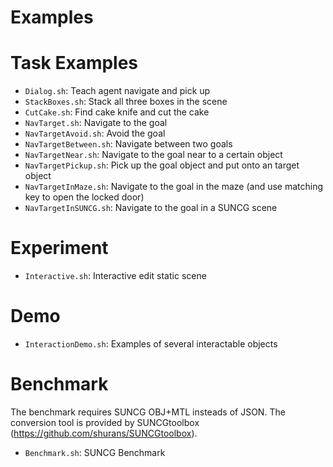 Examples
============

# Task Examples

- `Dialog.sh`: Teach agent navigate and pick up
- `StackBoxes.sh`: Stack all three boxes in the scene
- `CutCake.sh`: Find cake knife and cut the cake
- `NavTarget.sh`: Navigate to the goal
- `NavTargetAvoid.sh`: Avoid the goal
- `NavTargetBetween.sh`: Navigate between two goals
- `NavTargetNear.sh`: Navigate to the goal near to a certain object
- `NavTargetPickup.sh`: Pick up the goal object and put onto an target object
- `NavTargetInMaze.sh`: Navigate to the goal in the maze (and use matching key to open the locked door)
- `NavTargetInSUNCG.sh`: Navigate to the goal in a SUNCG scene

# Experiment

- `Interactive.sh`: Interactive edit static scene 

# Demo

- `InteractionDemo.sh`: Examples of several interactable objects

# Benchmark 

The benchmark requires SUNCG OBJ+MTL insteads of JSON. The conversion tool is provided by SUNCGtoolbox (https://github.com/shurans/SUNCGtoolbox).

- `Benchmark.sh`: SUNCG Benchmark


